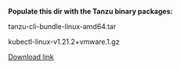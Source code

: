 **Populate this dir with the Tanzu binary packages:**

tanzu-cli-bundle-linux-amd64.tar

kubectl-linux-v1.21.2+vmware.1.gz

[Download link](https://customerconnect.vmware.com/en/downloads/details?downloadGroup=TKG-141&productId=988&rPId=82536)
